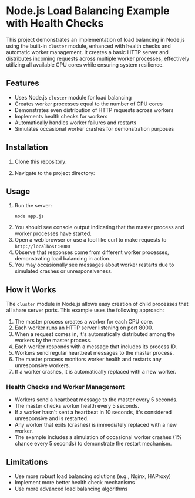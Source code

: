 # Node.js Load Balancing Example with Health Checks

This project demonstrates an implementation of load balancing in Node.js using the built-in `cluster` module, enhanced with health checks and automatic worker management. It creates a basic HTTP server and distributes incoming requests across multiple worker processes, effectively utilizing all available CPU cores while ensuring system resilience.

## Features

- Uses Node.js `cluster` module for load balancing
- Creates worker processes equal to the number of CPU cores
- Demonstrates even distribution of HTTP requests across workers
- Implements health checks for workers
- Automatically handles worker failures and restarts
- Simulates occasional worker crashes for demonstration purposes


## Installation

1. Clone this repository:

2. Navigate to the project directory:


## Usage

1. Run the server:
   ```
   node app.js
   ```
2. You should see console output indicating that the master process and worker processes have started.
3. Open a web browser or use a tool like curl to make requests to `http://localhost:8000`
4. Observe that responses come from different worker processes, demonstrating load balancing in action.
5. You may occasionally see messages about worker restarts due to simulated crashes or unresponsiveness.

## How it Works

The `cluster` module in Node.js allows easy creation of child processes that all share server ports. This example uses the following approach:

1. The master process creates a worker for each CPU core.
2. Each worker runs an HTTP server listening on port 8000.
3. When a request comes in, it's automatically distributed among the workers by the master process.
4. Each worker responds with a message that includes its process ID.
5. Workers send regular heartbeat messages to the master process.
6. The master process monitors worker health and restarts any unresponsive workers.
7. If a worker crashes, it is automatically replaced with a new worker.

### Health Checks and Worker Management

- Workers send a heartbeat message to the master every 5 seconds.
- The master checks worker health every 5 seconds.
- If a worker hasn't sent a heartbeat in 10 seconds, it's considered unresponsive and is restarted.
- Any worker that exits (crashes) is immediately replaced with a new worker.
- The example includes a simulation of occasional worker crashes (1% chance every 5 seconds) to demonstrate the restart mechanism.

## Limitations

- Use more robust load balancing solutions (e.g., Nginx, HAProxy)
- Implement more better health check mechanisms
- Use more advanced load balancing algorithms


